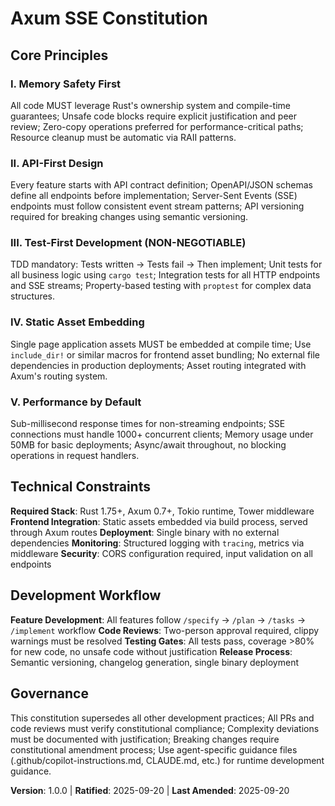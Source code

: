 <!--
Sync Impact Report:
- Version change: template → 1.0.0
- Added sections: All core principles defined for Rust backend + SPA
- Principles created: Memory Safety, API-First Design, Test-First Development, Static Asset Embedding, Performance by Default
- Templates requiring updates: ✅ updated for Rust/Axum development
- Follow-up TODOs: None
-->

# Axum SSE Constitution

## Core Principles

### I. Memory Safety First

All code MUST leverage Rust's ownership system and compile-time guarantees; Unsafe code blocks require explicit justification and peer review; Zero-copy operations preferred for performance-critical paths; Resource cleanup must be automatic via RAII patterns.

### II. API-First Design

Every feature starts with API contract definition; OpenAPI/JSON schemas define all endpoints before implementation; Server-Sent Events (SSE) endpoints must follow consistent event stream patterns; API versioning required for breaking changes using semantic versioning.

### III. Test-First Development (NON-NEGOTIABLE)

TDD mandatory: Tests written → Tests fail → Then implement; Unit tests for all business logic using `cargo test`; Integration tests for all HTTP endpoints and SSE streams; Property-based testing with `proptest` for complex data structures.

### IV. Static Asset Embedding

Single page application assets MUST be embedded at compile time; Use `include_dir!` or similar macros for frontend asset bundling; No external file dependencies in production deployments; Asset routing integrated with Axum's routing system.

### V. Performance by Default

Sub-millisecond response times for non-streaming endpoints; SSE connections must handle 1000+ concurrent clients; Memory usage under 50MB for basic deployments; Async/await throughout, no blocking operations in request handlers.

## Technical Constraints

**Required Stack**: Rust 1.75+, Axum 0.7+, Tokio runtime, Tower middleware
**Frontend Integration**: Static assets embedded via build process, served through Axum routes
**Deployment**: Single binary with no external dependencies
**Monitoring**: Structured logging with `tracing`, metrics via middleware
**Security**: CORS configuration required, input validation on all endpoints

## Development Workflow

**Feature Development**: All features follow `/specify` → `/plan` → `/tasks` → `/implement` workflow
**Code Reviews**: Two-person approval required, clippy warnings must be resolved
**Testing Gates**: All tests pass, coverage >80% for new code, no unsafe code without justification
**Release Process**: Semantic versioning, changelog generation, single binary deployment

## Governance

This constitution supersedes all other development practices; All PRs and code reviews must verify constitutional compliance; Complexity deviations must be documented with justification; Breaking changes require constitutional amendment process; Use agent-specific guidance files (.github/copilot-instructions.md, CLAUDE.md, etc.) for runtime development guidance.

**Version**: 1.0.0 | **Ratified**: 2025-09-20 | **Last Amended**: 2025-09-20
